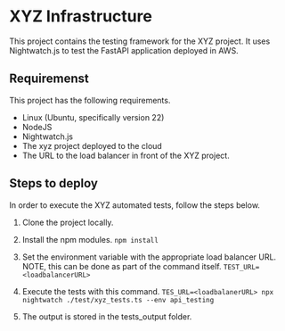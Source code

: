 # XYZ Infrastructure

This project contains the testing framework for the XYZ project. It uses Nightwatch.js to test the FastAPI application deployed in AWS.

## Requiremenst
This project has the following requirements.
- Linux (Ubuntu, specifically version 22)
- NodeJS
- Nightwatch.js
- The xyz project deployed to the cloud
- The URL to the load balancer in front of the XYZ project.


## Steps to deploy
In order to execute the XYZ automated tests, follow the steps below.

1) Clone the project locally.

2) Install the npm modules.
```npm install```

3) Set the environment variable with the appropriate load balancer URL. NOTE, this can be done as part of the command itself.
```TEST_URL=<loadbalancerURL>```

4) Execute the tests with this command.
```TES_URL=<loadbalanerURL> npx nightwatch ./test/xyz_tests.ts --env api_testing```

5) The output is stored in the tests_output folder.